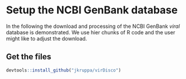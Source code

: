 # Setup the NCBI GenBank database

In the following the download and processing of the NCBI GenBank *viral* database is demonstrated. We use hier chunks of R code and the user might like to adjust the download.


## Get the files


```R
devtools::install_github("jkruppa/virDisco")
```
